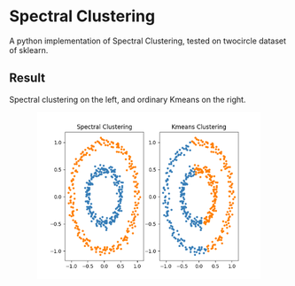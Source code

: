 # Spectral Clustering

A python implementation of Spectral Clustering, tested on twocircle dataset of sklearn.


## Result

Spectral clustering on the left, and ordinary Kmeans on the right.

<center>
<img src="https://github.com/sumatrae/SpectralClustering/blob/master/spectral_clustering.png?raw=true" width="80%">

